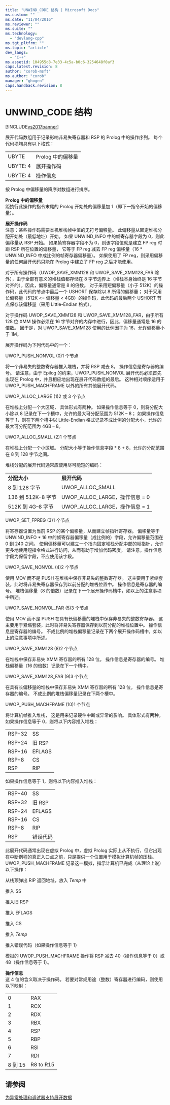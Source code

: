```yaml
---
title: "UNWIND_CODE 结构 | Microsoft Docs"
ms.custom: ""
ms.date: "11/04/2016"
ms.reviewer: ""
ms.suite: ""
ms.technology: 
  - "devlang-cpp"
ms.tgt_pltfrm: ""
ms.topic: "article"
dev_langs: 
  - "C++"
ms.assetid: 104955d8-7e33-4c5a-b0c6-3254648f0af3
caps.latest.revision: 8
author: "corob-msft"
ms.author: "corob"
manager: "ghogen"
caps.handback.revision: 8
---
```

# UNWIND_CODE 结构
[!INCLUDE[vs2017banner](../assembler/inline/includes/vs2017banner.md)]

展开代码数组用于记录影响非易失寄存器和 RSP 的 Prolog 中的操作序列。  每个代码项均具有以下格式：  
  
|||  
|-|-|  
|UBYTE|Prolog 中的偏移量|  
|UBYTE: 4|展开操作码|  
|UBYTE: 4|操作信息|  
  
 按 Prolog 中偏移量的降序对数组进行排序。  
  
 **Prolog 中的偏移量**  
 距执行此操作的指令末尾的 Prolog 开始处的偏移量加 1（即下一指令开始的偏移量）。  
  
 **展开操作码**  
 注意：某些操作码需要本机堆栈帧中值的无符号偏移量。  此偏移量从固定堆栈分配开始处（最低地址）开始。  如果 UNWIND\_INFO 中的帧寄存器字段为 0，则此偏移量从 RSP 开始。  如果帧寄存器字段不为 0，则该字段值就是建立 FP reg 时距 RSP 所在位置的偏移量，  它等于 FP reg 减去 FP reg 偏移量（16 \* UNWIND\_INFO 中成比例的帧寄存器偏移量）。  如果使用了 FP reg，则采用偏移量的任何展开代码只能在 Prolog 中建立了 FP reg 之后才能使用。  
  
 对于所有操作码（UWOP\_SAVE\_XMM128 和 UWOP\_SAVE\_XMM128\_FAR 除外），由于全部有意义的堆栈值都存储在 8 字节边界上（堆栈本身始终是 16 字节对齐的），因此，偏移量通常是 8 的倍数。  对于采用短偏移量（小于 512K）的操作码，此代码的节点中最后一个 USHORT 保存除以 8 所得的偏移量；  对于采用长偏移量（512K \<\= 偏移量 \< 4GB）的操作码，此代码的最后两个 USHORT 节点保存该偏移量（采用 Little\-Endian 格式）。  
  
 对于操作码 UWOP\_SAVE\_XMM128 和 UWOP\_SAVE\_XMM128\_FAR，由于所有 128 位 XMM 操作必须在 16 字节对齐的内存中进行，因此，偏移量通常是 16 的倍数。  因于是，对 UWOP\_SAVE\_XMM128 使用的比例因子为 16，允许偏移量小于 1M。  
  
 展开操作码为下列代码中的一个：  
  
 UWOP\_PUSH\_NONVOL \(0\)1 个节点  
  
 将一个非易失的整数寄存器推入堆栈，并将 RSP 减去 8。  操作信息是寄存器的编号。  请注意，由于 Epilog 的约束，UWOP\_PUSH\_NONVOL 展开代码必须首先出现在 Prolog 中，并且相应地出现在展开代码数组的最后。  这种相对顺序适用于 UWOP\_PUSH\_MACHFRAME 以外的所有其他展开代码。  
  
 UWOP\_ALLOC\_LARGE \(1\)2 或 3 个节点  
  
 在堆栈上分配一个大区域，  具体形式有两种。  如果操作信息等于 0，则将分配大小除以 8 记录在下一个槽中，允许的最大可分配范围为 512K – 8；  如果操作信息等于 1，则在下两个槽中以 Little\-Endian 格式记录不成比例的分配大小，允许的最大可分配范围为 4GB – 8。  
  
 UWOP\_ALLOC\_SMALL \(2\)1 个节点  
  
 在堆栈上分配一个小区域。  分配大小等于操作信息字段 \* 8 \+ 8，允许的分配范围在 8 到 128 字节之间。  
  
 堆栈分配的展开代码通常应使用尽可能短的编码：  
  
|||  
|-|-|  
|**分配大小**|**展开代码**|  
|8 到 128 字节|UWOP\_ALLOC\_SMALL|  
|136 到 512K\-8 字节|UWOP\_ALLOC\_LARGE，操作信息 \= 0|  
|512K 到 4G–8 字节|UWOP\_ALLOC\_LARGE，操作信息 \= 1|  
  
 UWOP\_SET\_FPREG \(3\)1 个节点  
  
 将寄存器设置为当前 RSP 的某个偏移量，从而建立帧指针寄存器。  偏移量等于 UNWIND\_INFO \* 16 中的帧寄存器偏移量（成比例的）字段，允许偏移量范围在 0 到 240 之间。  使用偏移量可以建立一个指向固定堆栈分配中部的帧指针，允许更多地使用短指令格式进行访问，从而有助于增加代码密度。  请注意，操作信息字段为保留字段，不应使用该字段。  
  
 UWOP\_SAVE\_NONVOL \(4\)2 个节点  
  
 使用 MOV 而不是 PUSH 在堆栈中保存非易失的整数寄存器。  这主要用于紧缩套装，此时将非易失寄存器保存到以前分配的堆栈位置中。  操作信息是寄存器的编号。  堆栈偏移量（8 的倍数）记录在下一个展开操作码槽中，如以上的注意事项中所述。  
  
 UWOP\_SAVE\_NONVOL\_FAR \(5\)3 个节点  
  
 使用 MOV 而不是 PUSH 在具有长偏移量的堆栈中保存非易失的整数寄存器。  这主要用于紧缩套装，此时将非易失寄存器保存到以前分配的堆栈位置中。  操作信息是寄存器的编号。  不成比例的堆栈偏移量记录在下两个展开操作码槽中，如以上的注意事项中所述。  
  
 UWOP\_SAVE\_XMM128 \(8\)2 个节点  
  
 在堆栈中保存非易失 XMM 寄存器的所有 128 位。  操作信息是寄存器的编号。  堆栈偏移量（16 的倍数）记录在下一个槽中。  
  
 UWOP\_SAVE\_XMM128\_FAR \(9\)3 个节点  
  
 在具有长偏移量的堆栈中保存非易失 XMM 寄存器的所有 128 位。  操作信息是寄存器的编号。  不成比例的堆栈偏移量记录在下两个槽中。  
  
 UWOP\_PUSH\_MACHFRAME \(10\)1 个节点  
  
 将计算机帧推入堆栈，  这是用来记录硬件中断或异常的影响。  具体形式有两种。  如果操作信息等于 0，则将以下内容推入堆栈：  
  
|||  
|-|-|  
|RSP\+32|SS|  
|RSP\+24|旧 RSP|  
|RSP\+16|EFLAGS|  
|RSP\+8|CS|  
|RSP|RIP|  
  
 如果操作信息等于 1，则将以下内容推入堆栈：  
  
|||  
|-|-|  
|RSP\+40|SS|  
|RSP\+32|旧 RSP|  
|RSP\+24|EFLAGS|  
|RSP\+16|CS|  
|RSP\+8|RIP|  
|RSP|错误代码|  
  
 此展开代码通常出现在虚拟 Prolog 中，虚拟 Prolog 实际上从不执行，但它出现在中断例程的真正入口点之前，只是提供一个位置用于模拟计算机帧的压栈。  UWOP\_PUSH\_MACHFRAME 记录这一模拟，指示计算机已完成（从理论上说）以下操作：  
  
 从栈顶弹出 RIP 返回地址，放入 *Temp* 中  
  
 推入 SS  
  
 推入旧 RSP  
  
 推入 EFLAGS  
  
 推入 CS  
  
 推入 *Temp*  
  
 推入错误代码（如果操作信息等于 1）  
  
 模拟的 UWOP\_PUSH\_MACHFRAME 操作将 RSP 减去 40（操作信息等于 0）或 48（操作信息等于 1）。  
  
 **操作信息**  
 这 4 位的含义取决于操作码。  若要对常规用途（整数）寄存器进行编码，则使用以下映射：  
  
|||  
|-|-|  
|0|RAX|  
|1|RCX|  
|2|RDX|  
|3|RBX|  
|4|RSP|  
|5|RBP|  
|6|RSI|  
|7|RDI|  
|8 到 15|R8 to R15|  
  
## 请参阅  
 [为异常处理和调试器支持展开数据](../build/unwind-data-for-exception-handling-debugger-support.md)